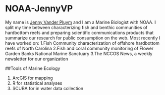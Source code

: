 # NOAA-JennyVP
My name is [Jenny Vander Pluym](http://oceanservice.noaa.gov/profiles/apr11/vander-pluym.html) and I am a Marine Biologist with NOAA. I split my time between characterizing fish and benthic communities of hardbottom reefs and preparing scientific communications products that summarize our research for public consumption on the web. Most recently I have worked on:
1.Fish Community characterization of offshore hardbottom reefs of North Carolina
2.Fish and coral community monitoring of Flower Garden Banks National Marine Sanctuary
3.The NCCOS News, a weekly newsletter for our organization

##Tools of Marine Ecology
1. ArcGIS for mapping
2. R for statistical analyses
3. SCUBA for in water data collection
